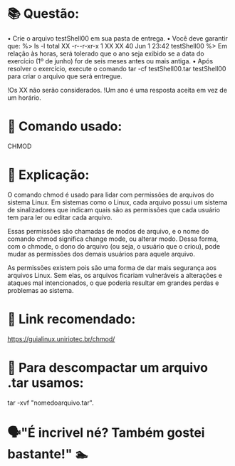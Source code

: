 # 📚 Questão:
• Crie o arquivo testShell00 em sua pasta de entrega.
• Você deve garantir que:
%> ls -l
total XX
-r--r-xr-x 1 XX XX 40 Jun 1 23:42 testShell00
%>
Em relação às horas, será tolerado que o ano seja exibido se a data do exercício (1º
de junho) for de seis meses antes ou mais antiga.
• Após resolver o exercício, execute o comando tar -cf testShell00.tar testShell00
para criar o arquivo que será entregue.

!Os XX não serão considerados.
!Um ano é uma resposta aceita em vez de um horário.

# 🖖 Comando usado: 
CHMOD

# 📝 Explicação: 

O comando chmod é usado para lidar com permissões de arquivos do sistema Linux.
Em sistemas como o Linux, cada arquivo possui um sistema de sinalizadores que indicam
quais são as permissões que cada usuário tem para ler ou editar cada arquivo. 

Essas permissões são chamadas de modos de arquivo, e o nome do comando chmod significa 
change mode, ou alterar modo. Dessa forma, com o chmode, o dono do arquivo (ou seja, 
o usuário que o criou), pode mudar as permissões dos demais usuários para aquele arquivo. 

As permissões existem pois são uma forma de dar mais segurança aos arquivos Linux.
Sem elas, os arquivos ficariam vulneráveis a alterações e ataques mal intencionados, 
o que poderia resultar em grandes perdas e problemas ao sistema. 

# 🤖 Link recomendado: 
https://guialinux.uniriotec.br/chmod/

# 🔰 Para descompactar um arquivo .tar usamos:

tar -xvf "nomedoarquivo.tar".

# 🗣️"É incrivel né? Também gostei bastante!" 🏊

